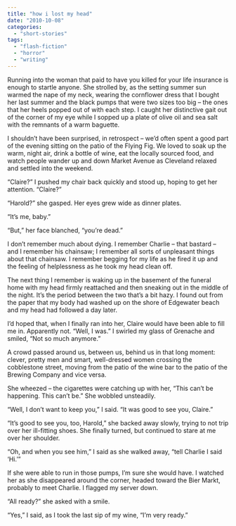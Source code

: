 ```yaml
---
title: "how i lost my head"
date: "2010-10-08"
categories: 
  - "short-stories"
tags: 
  - "flash-fiction"
  - "horror"
  - "writing"
---
```


Running into the woman that paid to have you killed for your life insurance is enough to startle anyone. She strolled by, as the setting summer sun warmed the nape of my neck, wearing the cornflower dress that I bought her last summer and the black pumps that were two sizes too big – the ones that her heels popped out of with each step. I caught her distinctive gait out of the corner of my eye while I sopped up a plate of olive oil and sea salt with the remnants of a warm baguette.

I shouldn’t have been surprised, in retrospect – we’d often spent a good part of the evening sitting on the patio of the Flying Fig. We loved to soak up the warm, night air, drink a bottle of wine, eat the locally sourced food, and watch people wander up and down Market Avenue as Cleveland relaxed and settled into the weekend.

“Claire?” I pushed my chair back quickly and stood up, hoping to get her attention. “Claire?”

“Harold?” she gasped. Her eyes grew wide as dinner plates.

“It’s me, baby.”

“But,” her face blanched, “you’re dead.”

I don’t remember much about dying. I remember Charlie – that bastard – and I remember his chainsaw; I remember all sorts of unpleasant things about that chainsaw. I remember begging for my life as he fired it up and the feeling of helplessness as he took my head clean off.

The next thing I remember is waking up in the basement of the funeral home with my head firmly reattached and then sneaking out in the middle of the night. It’s the period between the two that’s a bit hazy. I found out from the paper that my body had washed up on the shore of Edgewater beach and my head had followed a day later.

I’d hoped that, when I finally ran into her, Claire would have been able to fill me in. Apparently not. “Well, I was.” I swirled my glass of Grenache and smiled, “Not so much anymore.”

A crowd passed around us, between us, behind us in that long moment: clever, pretty men and smart, well-dressed women crossing the cobblestone street, moving from the patio of the wine bar to the patio of the Brewing Company and vice versa.

She wheezed – the cigarettes were catching up with her, “This can’t be happening. This can’t be.” She wobbled unsteadily.

“Well, I don’t want to keep you,” I said. “It was good to see you, Claire.”

“It’s good to see you, too, Harold,” she backed away slowly, trying to not trip over her ill-fitting shoes. She finally turned, but continued to stare at me over her shoulder.

“Oh, and when you see him,” I said as she walked away, “tell Charlie I said ‘Hi.’”

If she were able to run in those pumps, I’m sure she would have. I watched her as she disappeared around the corner, headed toward the Bier Markt, probably to meet Charlie. I flagged my server down.

“All ready?” she asked with a smile.

“Yes,” I said, as I took the last sip of my wine, “I’m very ready.”
